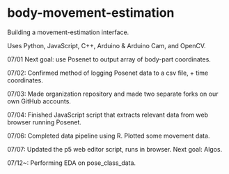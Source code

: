 # body-movement-estimation
Building a movement-estimation interface.

Uses Python, JavaScript, C++, Arduino & Arduino Cam, and OpenCV.


07/01 Next goal: use Posenet to output array of body-part coordinates.

07/02: Confirmed method of logging Posenet data to a csv file, + time coordinates.

07/03: Made organization repository and made two separate forks on our own GitHub accounts.

07/04: Finished JavaScript script that extracts relevant data from web browser running Posenet.

07/06: Completed data pipeline using R. Plotted some movement data.

07/07: Updated the p5 web editor script, runs in browser. Next goal: Algos.

07/12~: Performing EDA on pose_class_data.
